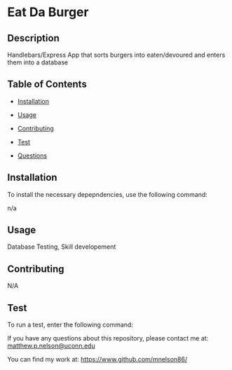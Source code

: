  # Eat Da Burger

  ## Description

  Handlebars/Express App that sorts burgers into eaten/devoured and enters them into a database

  ## Table of Contents
  
  * [Installation](#installation)
  
  * [Usage](#usage)

  * [Contributing](#contributing)

  * [Test](#test)

  * [Questions](#questions)

  ## Installation
  To install the necessary depepndencies, use the following command:

  n/a

  ## Usage

  Database Testing, Skill developement

  ## Contributing

  N/A

  ## Test
  To run a test, enter the following command:


  If you have any questions about this repository, please contact me at:
  matthew.p.nelson@uconn.edu

  You can find my work at:
  https://www.github.com/mnelson86/

